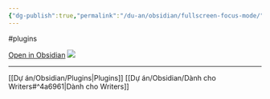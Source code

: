 ```yaml
---
{"dg-publish":true,"permalink":"/du-an/obsidian/fullscreen-focus-mode/","dgPassFrontmatter":true}
---
```


#plugins 

[Open in Obsidian](obsidian://show-plugin?id=obsidian-fullscreen-plugin)
![](https://i.imgur.com/ABMQQ6D.png)

---
[[Dự án/Obsidian/Plugins\|Plugins]]
[[Dự án/Obsidian/Dành cho Writers#^4a6961\|Dành cho Writers]]